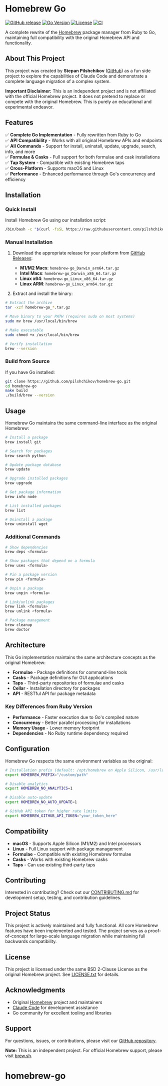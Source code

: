 # Homebrew Go

[![GitHub release](https://img.shields.io/github/release/pilshchikov/homebrew-go.svg)](https://github.com/pilshchikov/homebrew-go/releases)
[![Go Version](https://img.shields.io/github/go-mod/go-version/pilshchikov/homebrew-go)](https://github.com/pilshchikov/homebrew-go)
[![License](https://img.shields.io/github/license/pilshchikov/homebrew-go)](https://github.com/pilshchikov/homebrew-go/blob/HEAD/LICENSE.txt)
[![CI](https://github.com/pilshchikov/homebrew-go/workflows/CI/badge.svg)](https://github.com/pilshchikov/homebrew-go/actions)

A complete rewrite of the [Homebrew](https://brew.sh) package manager from Ruby to Go, maintaining full compatibility with the original Homebrew API and functionality.

## About This Project

This project was created by **Stepan Pilshchikov** ([GitHub](https://github.com/pilshchikov)) as a fun side project to explore the capabilities of Claude Code and demonstrate a complete language migration of a complex system. 

**Important Disclaimer:** This is an independent project and is not affiliated with the official Homebrew project. It does not pretend to replace or compete with the original Homebrew. This is purely an educational and experimental endeavor.

## Features

✅ **Complete Go Implementation** - Fully rewritten from Ruby to Go  
✅ **API Compatibility** - Works with all original Homebrew APIs and endpoints  
✅ **All Commands** - Support for install, uninstall, update, upgrade, search, info, and more  
✅ **Formulae & Casks** - Full support for both formulae and cask installations  
✅ **Tap System** - Compatible with existing Homebrew taps  
✅ **Cross-Platform** - Supports macOS and Linux  
✅ **Performance** - Enhanced performance through Go's concurrency and efficiency  

## Installation

### Quick Install

Install Homebrew Go using our installation script:

```bash
/bin/bash -c "$(curl -fsSL https://raw.githubusercontent.com/pilshchikov/homebrew-go/main/install.sh)"
```

### Manual Installation

1. Download the appropriate release for your platform from [GitHub Releases](https://github.com/pilshchikov/homebrew-go/releases):
   - **M1/M2 Macs**: `homebrew-go_Darwin_arm64.tar.gz`
   - **Intel Macs**: `homebrew-go_Darwin_x86_64.tar.gz`
   - **Linux x64**: `homebrew-go_Linux_x86_64.tar.gz`
   - **Linux ARM**: `homebrew-go_Linux_arm64.tar.gz`

2. Extract and install the binary:

```bash
# Extract the archive
tar -xzf homebrew-go_*.tar.gz

# Move binary to your PATH (requires sudo on most systems)
sudo mv brew /usr/local/bin/brew

# Make executable
sudo chmod +x /usr/local/bin/brew

# Verify installation
brew --version
```

### Build from Source

If you have Go installed:

```bash
git clone https://github.com/pilshchikov/homebrew-go.git
cd homebrew-go
make build
./build/brew --version
```

## Usage

Homebrew Go maintains the same command-line interface as the original Homebrew:

```bash
# Install a package
brew install git

# Search for packages
brew search python

# Update package database
brew update

# Upgrade installed packages
brew upgrade

# Get package information
brew info node

# List installed packages
brew list

# Uninstall a package
brew uninstall wget
```

### Additional Commands

```bash
# Show dependencies
brew deps <formula>

# Show packages that depend on a formula
brew uses <formula>

# Pin a package version
brew pin <formula>

# Unpin a package
brew unpin <formula>

# Link/unlink packages
brew link <formula>
brew unlink <formula>

# Package management
brew cleanup
brew doctor
```

## Architecture

This Go implementation maintains the same architecture concepts as the original Homebrew:

- **Formulae** - Package definitions for command-line tools
- **Casks** - Package definitions for GUI applications  
- **Taps** - Third-party repositories of formulae and casks
- **Cellar** - Installation directory for packages
- **API** - RESTful API for package metadata

### Key Differences from Ruby Version

- **Performance** - Faster execution due to Go's compiled nature
- **Concurrency** - Better parallel processing for installations
- **Memory Usage** - Lower memory footprint
- **Dependencies** - No Ruby runtime dependency required

## Configuration

Homebrew Go respects the same environment variables as the original:

```bash
# Installation prefix (default: /opt/homebrew on Apple Silicon, /usr/local on Intel)
export HOMEBREW_PREFIX="/custom/path"

# Disable analytics
export HOMEBREW_NO_ANALYTICS=1

# Disable auto-update
export HOMEBREW_NO_AUTO_UPDATE=1

# GitHub API token for higher rate limits
export HOMEBREW_GITHUB_API_TOKEN="your_token_here"
```

## Compatibility

- **macOS** - Supports Apple Silicon (M1/M2) and Intel processors
- **Linux** - Full Linux support with package management
- **Formulae** - Compatible with existing Homebrew formulae
- **Casks** - Works with existing Homebrew casks  
- **Taps** - Can use existing third-party taps

## Contributing

Interested in contributing? Check out our [CONTRIBUTING.md](CONTRIBUTING.md) for development setup, testing, and contribution guidelines.

## Project Status

This project is actively maintained and fully functional. All core Homebrew features have been implemented and tested. The project serves as a proof-of-concept for large-scale language migration while maintaining full backwards compatibility.

## License

This project is licensed under the same BSD 2-Clause License as the original Homebrew project. See [LICENSE.txt](LICENSE.txt) for details.

## Acknowledgments

- Original [Homebrew](https://brew.sh) project and maintainers
- [Claude Code](https://claude.ai/code) for development assistance
- Go community for excellent tooling and libraries

## Support

For questions, issues, or contributions, please visit our [GitHub repository](https://github.com/pilshchikov/homebrew-go).

**Note:** This is an independent project. For official Homebrew support, please visit [brew.sh](https://brew.sh).
# homebrew-go
